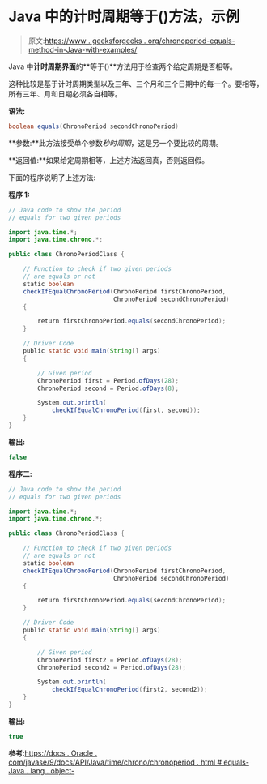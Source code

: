 # Java 中的计时周期等于()方法，示例

> 原文:[https://www . geeksforgeeks . org/chronoperiod-equals-method-in-Java-with-examples/](https://www.geeksforgeeks.org/chronoperiod-equals-method-in-java-with-examples/)

Java 中**计时周期界面**的**等于()**方法用于检查两个给定周期是否相等。

这种比较是基于计时周期类型以及三年、三个月和三个日期中的每一个。要相等，所有三年、月和日期必须各自相等。

**语法:**

```java
boolean equals(ChronoPeriod secondChronoPeriod)
```

**参数:**此方法接受单个参数*秒时周期*，这是另一个要比较的周期。

**返回值:**如果给定周期相等，上述方法返回真，否则返回假。

下面的程序说明了上述方法:

**程序 1:**

```java
// Java code to show the period
// equals for two given periods

import java.time.*;
import java.time.chrono.*;

public class ChronoPeriodClass {

    // Function to check if two given periods
    // are equals or not
    static boolean
    checkIfEqualChronoPeriod(ChronoPeriod firstChronoPeriod,
                             ChronoPeriod secondChronoPeriod)
    {

        return firstChronoPeriod.equals(secondChronoPeriod);
    }

    // Driver Code
    public static void main(String[] args)
    {

        // Given period
        ChronoPeriod first = Period.ofDays(28);
        ChronoPeriod second = Period.ofDays(8);

        System.out.println(
            checkIfEqualChronoPeriod(first, second));
    }
}
```

**输出:**

```java
false

```

**程序二:**

```java
// Java code to show the period
// equals for two given periods

import java.time.*;
import java.time.chrono.*;

public class ChronoPeriodClass {

    // Function to check if two given periods
    // are equals or not
    static boolean
    checkIfEqualChronoPeriod(ChronoPeriod firstChronoPeriod,
                             ChronoPeriod secondChronoPeriod)
    {

        return firstChronoPeriod.equals(secondChronoPeriod);
    }

    // Driver Code
    public static void main(String[] args)
    {

        // Given period
        ChronoPeriod first2 = Period.ofDays(28);
        ChronoPeriod second2 = Period.ofDays(28);

        System.out.println(
            checkIfEqualChronoPeriod(first2, second2));
    }
}
```

**输出:**

```java
true

```

**参考**:[https://docs . Oracle . com/javase/9/docs/API/Java/time/chrono/chronoperiod . html # equals-Java . lang . object-](https://docs.oracle.com/javase/9/docs/api/java/time/chrono/ChronoPeriod.html#equals-java.lang.Object-)